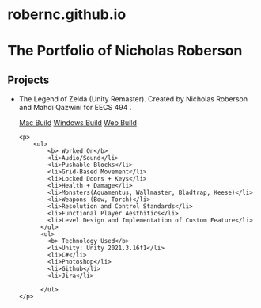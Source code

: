 # robernc.github.io
<html>

<!-- TODO: Replace Mr. Miyamoto's name with yours -->
<h1>The Portfolio of Nicholas Roberson</h1>

<h2>Projects</h2>

<!-- TODO: Erase one of these two. Replace the 'href' link below with a link to your WebGL build page. -->
<ul>
<li>
    <p>
        The Legend of Zelda (Unity Remaster). Created by Nicholas Roberson and Mahdi Qazwini for EECS 494 . 
    </p>
    <a href="https://mofile.s3.us-east-2.amazonaws.com/zelda/MacBuild.app.zip"> Mac Build</a>
    <a href="https://mofile.s3.us-east-2.amazonaws.com/zelda/WindowsBuild.zip"> Windows Build</a>
    <a href="https://mofile.s3.us-east-2.amazonaws.com/zelda/WebBuild/index.html"> Web Build</a>
    
    <p>
        <ul>
            <b> Worked On</b>   
            <li>Audio/Sound</li>
            <li>Pushable Blocks</li>
            <li>Grid-Based Movement</li>
            <li>Locked Doors + Keys</li>
            <li>Health + Damage</li>
            <li>Monsters(Aquamentus, Wallmaster, Bladtrap, Keese)</li>
            <li>Weapons (Bow, Torch)</li>
            <li>Resolution and Control Standards</li>
            <li>Functional Player Aesthitics</li>
            <li>Level Design and Implementation of Custom Feature</li>
          </ul>
          <ul>
            <b> Technology Used</b>   
            <li>Unity: Unity 2021.3.16f1</li>
            <li>C#</li>
            <li>Photoshop</li>
            <li>Github</li>
            <li>Jira</li>
            
          </ul>
    </p>
</li>
    
</ul>

<!-- TIP: Rename this file "index.html", and it will become the default landing page whenever someone navigates their browser to your domain. -->
</html>